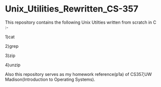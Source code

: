 # Unix_Utilities_Rewritten_CS-357

This repository contains the following Unix Utilties written from scratch in C :-


1)cat


2)grep


3)zip

4)unzip

Also this repository serves as my homework reference(p1a) of CS357,UW Madison(Introduction to Operating Systems).
